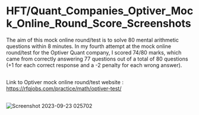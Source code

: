 # HFT/Quant_Companies_Optiver_Mock_Online_Round_Score_Screenshots


The aim of this mock online round/test is to solve 80 mental arithmetic questions within 8 minutes. In my fourth attempt at the mock online round/test for the Optiver Quant company, I scored 74/80 marks, which came from correctly answering 77 questions out of a total of 80 questions (+1 for each correct response and a  -2 penalty for each wrong answer).







##

Link to Optiver mock online round/test website : https://rfqjobs.com/practice/math/optiver-test/


## 
![Screenshot 2023-09-23 025702](https://github.com/ianuj4231/HFT_Quant_Companies_Mock_Online_Round_Score_Screenshots/assets/134675919/dd114237-f431-4492-bf13-d7280976f222)

